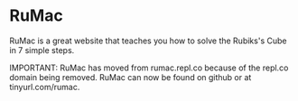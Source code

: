 # RuMac

RuMac is a great website that teaches you how to solve the Rubiks's Cube in 7 simple steps.

IMPORTANT:
  RuMac has moved from rumac.repl.co because of the repl.co domain being removed.  RuMac can now be found on github or at tinyurl.com/rumac.
